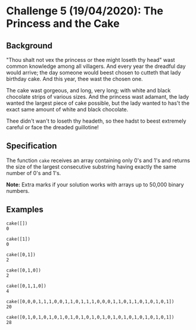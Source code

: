 # Challenge 5 (19/04/2020): The Princess and the Cake

## Background

"Thou shalt not vex the princess or thee might loseth thy head" wast common knowledge among all villagers. And every year the dreadful day would arrive; the day someone would beest chosen to cutteth that lady birthday cake. And this year, thee wast the chosen one. 

The cake wast gorgeous, and long, very long; with white and black chocolate strips of various sizes. And the princess wast adamant, the lady wanted the largest piece of cake possible, but the lady wanted to has't the exact same amount of white and black chocolate.

Thee didn't wan't to loseth thy headeth, so thee hadst to beest extremely careful or face the dreaded guillotine!

## Specification

The function `cake` receives an array containing only 0's and 1's and returns the size of the largest consecutive substring having exactly the same number of 0's and 1's. 

**Note:** Extra marks if your solution works with arrays up to 50,000 binary numbers.

## Examples

```
cake([])
0
```


```
cake([1])
0
```

```
cake([0,1])
2
```

```
cake([0,1,0])
2
```

```
cake([0,1,1,0])
4
```

```
cake([0,0,0,1,1,1,0,0,1,1,0,1,1,1,0,0,0,1,1,0,1,1,0,1,0,1,0,1])
20
```

```
cake([0,1,0,1,0,1,0,1,0,1,0,1,0,1,0,1,0,1,0,1,0,1,0,1,0,1,0,1])
28
```
